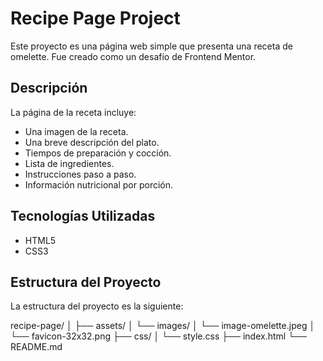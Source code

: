# Recipe Page Project

Este proyecto es una página web simple que presenta una receta de omelette. Fue creado como un desafío de Frontend Mentor.

## Descripción

La página de la receta incluye:
- Una imagen de la receta.
- Una breve descripción del plato.
- Tiempos de preparación y cocción.
- Lista de ingredientes.
- Instrucciones paso a paso.
- Información nutricional por porción.

## Tecnologías Utilizadas

- HTML5
- CSS3

## Estructura del Proyecto

La estructura del proyecto es la siguiente:

recipe-page/
│
├── assets/
│ └── images/
│ └── image-omelette.jpeg
│ └── favicon-32x32.png
├── css/
│ └── style.css
├── index.html
└── README.md


